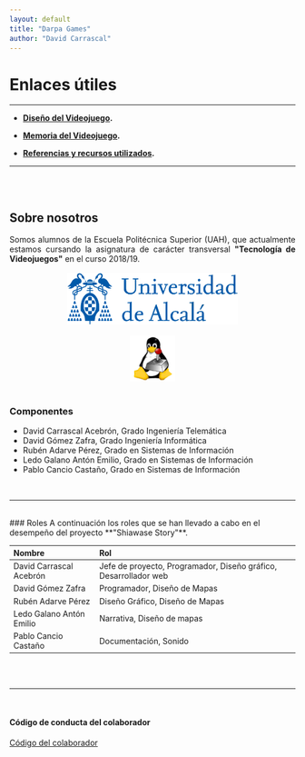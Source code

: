 ```yaml
---
layout: default
title: "Darpa Games"
author: "David Carrascal"
---
```


# Enlaces útiles
----
* **[Diseño del Videojuego](./diseñoVideojuego.html).**

* **[Memoria del Videojuego](./memoriaVideojuego.html).**

* **[Referencias y recursos utilizados](./referencias.html).**
----

<br />
<br />

## Sobre nosotros
<div style="text-align: justify">
Somos alumnos de la Escuela Politécnica Superior (UAH), 
que actualmente estamos cursando la asignatura de carácter transversal
 <strong>"Tecnología de Videojuegos"</strong> en el curso 2018/19. 
</div>
<br />
<div style = "text-align:center">
<img src="./img/logo-uah.png" alt="UAH" width="300"/>
<br />
<br />
<img src="./img/logo_asignatura_modificado.png" alt="VG" width="80"/>
</div>
<br />

### Componentes

  - David Carrascal Acebrón, Grado Ingeniería Telemática
  - David Gómez Zafra, Grado Ingeniería Informática 
  - Rubén Adarve Pérez, Grado en Sistemas de Información
  - Ledo Galano Antón Emilio, Grado en Sistemas de Información
  - Pablo Cancio Castaño, Grado en Sistemas de Información

<br />

----

<br />
### Roles 
A continuación los roles que se han llevado a cabo en el desempeño del proyecto **"Shiawase Story"**.

| Nombre        | Rol        |
|:-------------|:------------------|
| David Carrascal Acebrón |  Jefe de proyecto, Programador, Diseño gráfico, Desarrollador web|
| David Gómez Zafra | Programador, Diseño de Mapas   | 
| Rubén Adarve Pérez | Diseño Gráfico, Diseño de Mapas     | 
| Ledo Galano Antón Emilio | Narrativa, Diseño de mapas | 
| Pablo Cancio Castaño | Documentación, Sonido |

<br />
<br />

----
<br />

#### Código de conducta del colaborador
[Código del colaborador](https://github.com/TecnologiaVideojuegos/proyecto-videojuego-darpa-gamers/blob/master/CODE_OF_CONDUCT.md)




